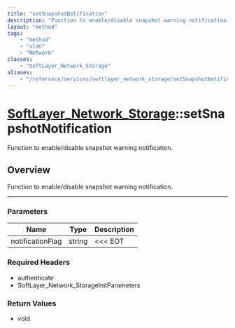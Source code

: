```yaml
---
title: "setSnapshotNotification"
description: "Function to enable/disable snapshot warning notification."
layout: "method"
tags:
    - "method"
    - "sldn"
    - "Network"
classes:
    - "SoftLayer_Network_Storage"
aliases:
    - "/reference/services/softlayer_network_storage/setSnapshotNotification"
---
```

# [SoftLayer_Network_Storage](/reference/services/SoftLayer_Network_Storage)::setSnapshotNotification

Function to enable/disable snapshot warning notification.


## Overview 
Function to enable/disable snapshot warning notification. 

-----

### Parameters 
|Name | Type | Description |
| --- | --- | --- |
|notificationFlag| string| <<< EOT|


### Required Headers
* authenticate
* SoftLayer_Network_StorageInitParameters


### Return Values
* void




